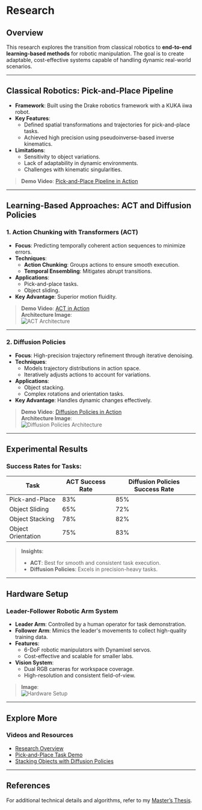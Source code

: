 # Research

## Overview
This research explores the transition from classical robotics to **end-to-end learning-based methods** for robotic manipulation. The goal is to create adaptable, cost-effective systems capable of handling dynamic real-world scenarios.

---

## Classical Robotics: Pick-and-Place Pipeline
- **Framework**: Built using the Drake robotics framework with a KUKA iiwa robot.
- **Key Features**:
  - Defined spatial transformations and trajectories for pick-and-place tasks.
  - Achieved high precision using pseudoinverse-based inverse kinematics.
- **Limitations**:
  - Sensitivity to object variations.
  - Lack of adaptability in dynamic environments.
  - Challenges with kinematic singularities.

> **Demo Video**: [Pick-and-Place Pipeline in Action](#)

---

## Learning-Based Approaches: ACT and Diffusion Policies
### 1. Action Chunking with Transformers (ACT)
- **Focus**: Predicting temporally coherent action sequences to minimize errors.
- **Techniques**:
  - **Action Chunking**: Groups actions to ensure smooth execution.
  - **Temporal Ensembling**: Mitigates abrupt transitions.
- **Applications**:
  - Pick-and-place tasks.
  - Object sliding.
- **Key Advantage**: Superior motion fluidity.

> **Demo Video**: [ACT in Action](#)  
> **Architecture Image**:  
![ACT Architecture](images/act-architecture.jpg)

---

### 2. Diffusion Policies
- **Focus**: High-precision trajectory refinement through iterative denoising.
- **Techniques**:
  - Models trajectory distributions in action space.
  - Iteratively adjusts actions to account for variations.
- **Applications**:
  - Object stacking.
  - Complex rotations and orientation tasks.
- **Key Advantage**: Handles dynamic changes effectively.

> **Demo Video**: [Diffusion Policies in Action](#)  
> **Architecture Image**:  
![Diffusion Policies Architecture](images/diffusion-policies.jpg)

---

## Experimental Results
### Success Rates for Tasks:
| Task                  | ACT Success Rate | Diffusion Policies Success Rate |
|-----------------------|------------------|---------------------------------|
| Pick-and-Place        | 83%             | 85%                             |
| Object Sliding        | 65%             | 72%                             |
| Object Stacking       | 78%             | 82%                             |
| Object Orientation    | 75%             | 83%                             |

> **Insights**:
> - **ACT**: Best for smooth and consistent task execution.
> - **Diffusion Policies**: Excels in precision-heavy tasks.

---

## Hardware Setup
### Leader-Follower Robotic Arm System
- **Leader Arm**: Controlled by a human operator for task demonstration.
- **Follower Arm**: Mimics the leader's movements to collect high-quality training data.
- **Features**:
  - 6-DoF robotic manipulators with Dynamixel servos.
  - Cost-effective and scalable for smaller labs.
- **Vision System**:
  - Dual RGB cameras for workspace coverage.
  - High-resolution and consistent field-of-view.

> **Image**:  
![Hardware Setup](images/hardware-setup.jpg)

---

## Explore More
### Videos and Resources
- [Research Overview](#)
- [Pick-and-Place Task Demo](#)
- [Stacking Objects with Diffusion Policies](#)

---

## References
For additional technical details and algorithms, refer to my [Master’s Thesis](#).
